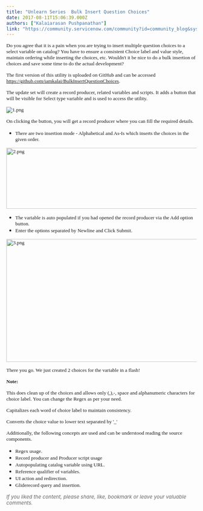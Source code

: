 ```yaml
---
title: "Unlearn Series  Bulk Insert Question Choices"
date: 2017-08-11T15:06:39.000Z
authors: ["Kalaiarasan Pushpanathan"]
link: "https://community.servicenow.com/community?id=community_blog&sys_id=5a7d6269dbd0dbc01dcaf3231f961969"
---
```

<p><span style="font-family: verdana, geneva; font-size: 10pt;">Do you agree that it is a pain when you are trying to insert multiple question choices to a select variable on catalog? You have to ensure a consistent Choice label and value style, maintain ordering while inserting the choices, etc. Wouldn't it be nice to do a bulk insertion of choices and save some time to do the actual development?</span></p><p></p><p><span style="font-family: verdana, geneva; font-size: 10pt;">The first version of this utility is uploaded on GitHub and can be accessed <a title="ithub.com/iamkalai/BulkInsertQuestionChoices" href="https://github.com/iamkalai/BulkInsertQuestionChoices">https://github.com/iamkalai/BulkInsertQuestionChoices</a>.</span></p><p><span style="font-family: verdana, geneva; font-size: 10pt;">The update set will create a record producer, related variables and scripts. It adds a button that will be visible for Select type variable and is used to access the utility.</span></p><p></p><p><span style="font-family: verdana, geneva; font-size: 10pt;"><img   alt="1.png" class="image-1 jive-image" src="a921704edb1c57049c9ffb651f961960.iix" style="height: auto;"/></span></p><p></p><p><span style="font-family: verdana, geneva; font-size: 10pt;">On clicking the button, you will get a record producer where you can fill the required details. </span></p><ul><li><span style="font-family: verdana, geneva; font-size: 10pt;">There are two insertion mode - Alphabetical and As-Is which inserts the choices in the given order. </span></li></ul><p><span style="font-family: verdana, geneva; font-size: 10pt;"><img   alt="2.png" class="image-2 jive-image" src="a142d002dbd417041dcaf3231f961951.iix" style="width: 620px; height: 161px;"/></span></p><ul><li><span style="font-family: verdana, geneva; font-size: 10pt;">The variable is auto populated if you had opened the record producer via the Add option button.</span></li><li><span style="font-family: verdana, geneva; font-size: 10pt;">Enter the options separated by Newline and Click Submit. </span></li></ul><p><span style="font-family: verdana, geneva; font-size: 10pt;"><img   alt="3.png" class="image-3 jive-image" src="afeea379db189b048c8ef4621f961920.iix" style="width: 620px; height: 325px;"/></span></p><p></p><p><span style="font-family: verdana, geneva; font-size: 10pt;">There you go. We just created 2 choices for the variable in a flash!</span></p><p></p><p><span style="font-family: verdana, geneva; font-size: 10pt;"><strong>Note:</strong></span></p><p><span style="font-family: verdana, geneva; font-size: 10pt;">This does clean up of the choices and allows only (,),-, space and alphanumeric characters for choice label. You can change the Regex as per your need. </span></p><p><span style="font-family: verdana, geneva; font-size: 10pt;">Capitalizes each word of choice label to maintain consistency.</span></p><p><span style="font-family: verdana, geneva; font-size: 10pt;">Converts the choice value to lower text separated by '_'</span></p><p></p><p><span style="font-family: verdana, geneva; font-size: 10pt;">Additionally, the following concepts are used and can be understood reading the source components.</span></p><p></p><ul><li><span style="font-family: verdana, geneva; font-size: 10pt;">Regex usage.</span></li><li><span style="font-family: verdana, geneva; font-size: 10pt;">Record producer and Producer script usage</span></li><li><span style="font-family: verdana, geneva; font-size: 10pt;">Autopopulating catalog variable using URL.</span></li><li><span style="font-family: verdana, geneva; font-size: 10pt;">Reference qualifier of variables.</span></li><li><span style="font-family: verdana, geneva; font-size: 10pt;">UI action and redirection.</span></li><li><span style="font-family: verdana, geneva; font-size: 10pt;">Gliderecord query and insertion.</span></li></ul><p></p><p><span style="font-weight: inherit; font-size: 13.3333px; font-family: inherit; color: #666666;"><em style="font-weight: inherit; font-size: 13.3333px; font-family: inherit;"><em>If you liked the content, please share, like, bookmark or leave your valuable comments.</em></em></span></p>